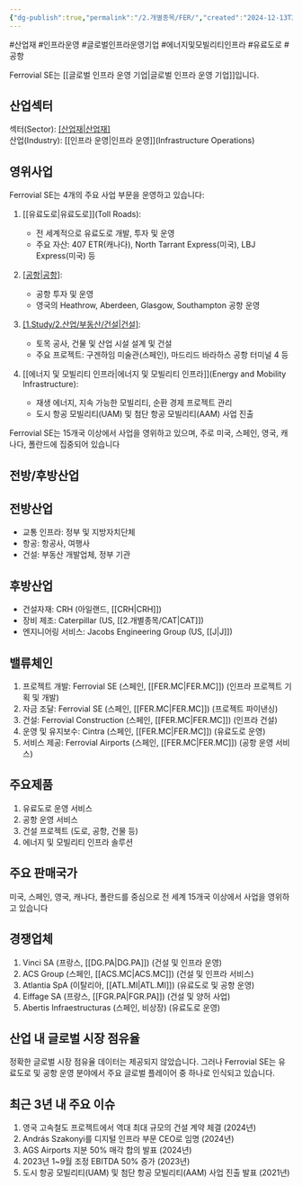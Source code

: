 ```yaml
---
{"dg-publish":true,"permalink":"/2.개별종목/FER/","created":"2024-12-13T21:49:20.980+09:00","updated":"2025-07-29T21:37:04.654+09:00"}
---
```


#산업재 #인프라운영 #글로벌인프라운영기업 #에너지및모빌리티인프라 #유료도로 #공항 

Ferrovial SE는 [[글로벌 인프라 운영 기업\|글로벌 인프라 운영 기업]]입니다.

## 산업섹터

섹터(Sector): [[산업재\|산업재]](Industrials)  
산업(Industry): [[인프라 운영\|인프라 운영]](Infrastructure Operations)

## 영위사업

Ferrovial SE는 4개의 주요 사업 부문을 운영하고 있습니다:

1. [[유료도로\|유료도로]](Toll Roads):
    
    - 전 세계적으로 유료도로 개발, 투자 및 운영
    - 주요 자산: 407 ETR(캐나다), North Tarrant Express(미국), LBJ Express(미국) 등
2. [[공항\|공항]](Airports):
    
    - 공항 투자 및 운영
    - 영국의 Heathrow, Aberdeen, Glasgow, Southampton 공항 운영
3. [[1.Study/2.산업/부동산/건설\|건설]](Construction):
    
    - 토목 공사, 건물 및 산업 시설 설계 및 건설
    - 주요 프로젝트: 구겐하임 미술관(스페인), 마드리드 바라하스 공항 터미널 4 등
4. [[에너지 및 모빌리티 인프라\|에너지 및 모빌리티 인프라]](Energy and Mobility Infrastructure):
    
    - 재생 에너지, 지속 가능한 모빌리티, 순환 경제 프로젝트 관리
    - 도시 항공 모빌리티(UAM) 및 첨단 항공 모빌리티(AAM) 사업 진출


Ferrovial SE는 15개국 이상에서 사업을 영위하고 있으며, 주로 미국, 스페인, 영국, 캐나다, 폴란드에 집중되어 있습니다

## 전방/후방산업

## 전방산업

- 교통 인프라: 정부 및 지방자치단체
- 항공: 항공사, 여행사
- 건설: 부동산 개발업체, 정부 기관

## 후방산업

- 건설자재: CRH (아일랜드, [[CRH\|CRH]])
- 장비 제조: Caterpillar (US, [[2.개별종목/CAT\|CAT]])
- 엔지니어링 서비스: Jacobs Engineering Group (US, [[J\|J]])

## 밸류체인

1. 프로젝트 개발: Ferrovial SE (스페인, [[FER.MC\|FER.MC]]) (인프라 프로젝트 기획 및 개발)
2. 자금 조달: Ferrovial SE (스페인, [[FER.MC\|FER.MC]]) (프로젝트 파이낸싱)
3. 건설: Ferrovial Construction (스페인, [[FER.MC\|FER.MC]]) (인프라 건설)
4. 운영 및 유지보수: Cintra (스페인, [[FER.MC\|FER.MC]]) (유료도로 운영)
5. 서비스 제공: Ferrovial Airports (스페인, [[FER.MC\|FER.MC]]) (공항 운영 서비스)

## 주요제품

1. 유료도로 운영 서비스
2. 공항 운영 서비스
3. 건설 프로젝트 (도로, 공항, 건물 등)
4. 에너지 및 모빌리티 인프라 솔루션

## 주요 판매국가

미국, 스페인, 영국, 캐나다, 폴란드를 중심으로 전 세계 15개국 이상에서 사업을 영위하고 있습니다

## 경쟁업체

1. Vinci SA (프랑스, [[DG.PA\|DG.PA]]) (건설 및 인프라 운영)
2. ACS Group (스페인, [[ACS.MC\|ACS.MC]]) (건설 및 인프라 서비스)
3. Atlantia SpA (이탈리아, [[ATL.MI\|ATL.MI]]) (유료도로 및 공항 운영)
4. Eiffage SA (프랑스, [[FGR.PA\|FGR.PA]]) (건설 및 양허 사업)
5. Abertis Infraestructuras (스페인, 비상장) (유료도로 운영)

## 산업 내 글로벌 시장 점유율

정확한 글로벌 시장 점유율 데이터는 제공되지 않았습니다. 그러나 Ferrovial SE는 유료도로 및 공항 운영 분야에서 주요 글로벌 플레이어 중 하나로 인식되고 있습니다.

## 최근 3년 내 주요 이슈

1. 영국 고속철도 프로젝트에서 역대 최대 규모의 건설 계약 체결 (2024년)
2. András Szakonyi를 디지털 인프라 부문 CEO로 임명 (2024년)
3. AGS Airports 지분 50% 매각 합의 발표 (2024년)
4. 2023년 1~9월 조정 EBITDA 50% 증가 (2023년)
5. 도시 항공 모빌리티(UAM) 및 첨단 항공 모빌리티(AAM) 사업 진출 발표 (2021년)